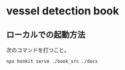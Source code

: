 # vessel detection book

## ローカルでの起動方法

次のコマンドを打つこと。

```bash
npx honkit serve ./book_src ./docs
```
